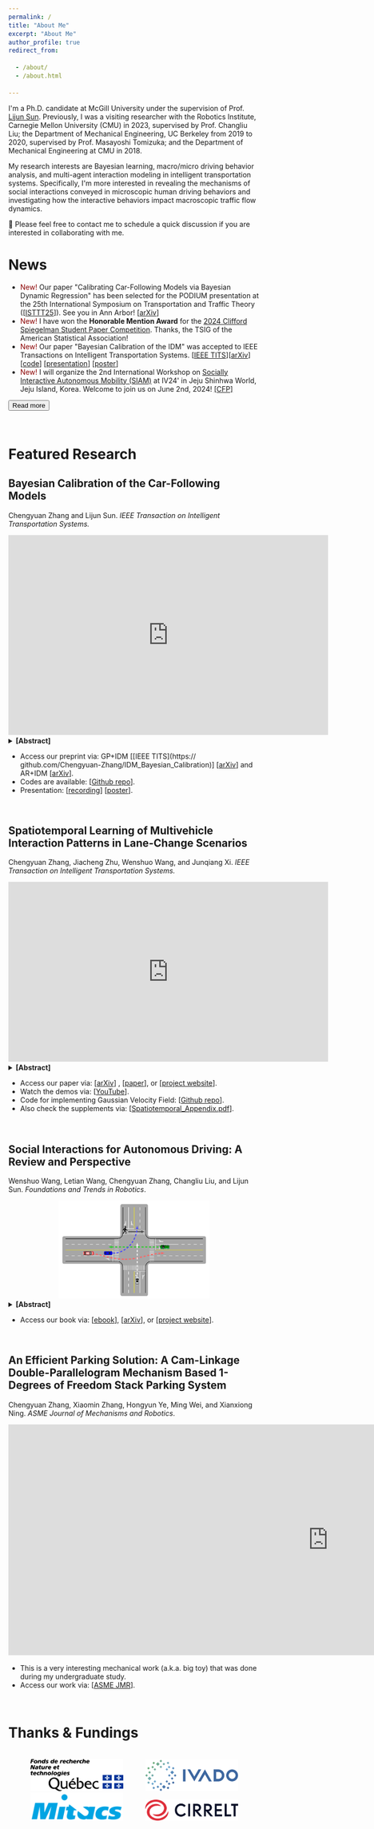 ```yaml
---
permalink: /
title: "About Me"
excerpt: "About Me"
author_profile: true
redirect_from:

  - /about/
  - /about.html

---
```


I'm a Ph.D. candidate at McGill University under the supervision of
Prof. [Lijun Sun](https://lijunsun.github.io/). Previously, I was a visiting researcher with the Robotics Institute,
Carnegie Mellon University (CMU) in 2023, supervised by Prof. Changliu Liu; the Department of Mechanical Engineering, UC
Berkeley from 2019 to 2020, supervised by Prof. Masayoshi Tomizuka; and the Department of Mechanical Engineering at CMU
in 2018.

My research interests are Bayesian learning, macro/micro driving behavior analysis, and multi-agent interaction modeling
in intelligent transportation systems. Specifically, I'm more interested in revealing the mechanisms of social
interactions conveyed in microscopic human driving behaviors and investigating how the interactive behaviors impact
macroscopic traffic flow dynamics.

👋 Please feel free to contact me to schedule a quick discussion if you are interested in collaborating with me.


News
=====

* <span style="color:darkred"> New! </span> Our paper "Calibrating Car-Following Models via Bayesian Dynamic Regression" has been selected for the PODIUM
  presentation at the 25th International Symposium on Transportation and Traffic
  Theory ([[ISTTT25](https://limos.engin.umich.edu/isttt25/)]). See you in Ann
  Arbor! [[arXiv](https://arxiv.org/pdf/2307.03340.pdf)]
* <span style="color:darkred"> New! </span> I have won the **Honorable Mention Award** for the [2024 Clifford Spiegelman Student Paper Competition](https://community.amstat.org/tsig/events/papercompetition). Thanks, the TSIG of the American Statistical Association!
* <span style="color:darkred"> New! </span> Our paper "Bayesian Calibration of the IDM" was accepted to IEEE Transactions on Intelligent Transportation Systems. [[IEEE TITS](https://ieeexplore.ieee.org/document/10415310)][[arXiv](https://arXiv.org/abs/2210.03571)] [[code](https://github.com/Chengyuan-Zhang/IDM_Bayesian_Calibration)] [[presentation](https://youtu.be/GIqcL6I7MsU)] [[poster](../files/TRB_poster_MA_IDM_Chengyuan_2022.pdf)]
* <span style="color:darkred"> New! </span> I will organize the 2nd International Workshop on [Socially Interactive Autonomous Mobility (SIAM)](https://interactive-driving.github.io/) at IV24' in Jeju Shinhwa World, Jeju Island, Korea. Welcome to join us on June 2nd, 2024! [[CFP]](https://interactive-driving.github.io/files/CFP-IV24-SIAM_Workshop.pdf)

<button onclick="window.location.href='https://chengyuan-zhang.github.io/news/';">Read more</button>

<p>&nbsp;</p>

Featured Research
======

## Bayesian Calibration of the Car-Following Models

Chengyuan Zhang and Lijun Sun. *IEEE Transaction on Intelligent Transportation Systems.*

<iframe width="640" height="400" src="https://www.youtube.com/embed/GIqcL6I7MsU" title="Chengyuan Zhang: Bayesian Calibration of the Intelligent Driver Model | TFTC General Webinar Series" frameborder="0" allow="accelerometer; autoplay; clipboard-write; encrypted-media; gyroscope; picture-in-picture; web-share" allowfullscreen></iframe>

<details>
  <summary><b>[Abstract]</b></summary>

Accurate calibration of car-following models is essential for understanding human driving behaviors and implementing
high-fidelity microscopic simulations. This work proposes a memory-augmented Bayesian calibration technique to capture
both uncertainty in the model parameters and the temporally correlated behavior discrepancy between model predictions
and observed data. Specifically, we characterize the parameter uncertainty using a hierarchical Bayesian framework and
model the temporally correlated errors using Gaussian processes. We apply the Bayesian calibration technique to the
intelligent driver model (IDM) and develop a novel stochastic car-following model named memory-augmented IDM (MA-IDM).
To evaluate the effectiveness of MA-IDM, we compare the proposed MA-IDM with Bayesian IDM in which errors are assumed to
be i.i.d., and our simulation results based on the HighD dataset show that MA-IDM can generate more realistic driving
behaviors and provide better uncertainty quantification than Bayesian IDM. By analyzing the lengthscale parameter of the
Gaussian process, we also show that taking the driving actions from the past five seconds into account can be helpful in
modeling and simulating the human driver’s car-following behaviors.
</details>

- Access our preprint via: GP+IDM [[IEEE TITS](https://
  github.com/Chengyuan-Zhang/IDM_Bayesian_Calibration)] [[arXiv](https://arxiv.org/abs/2210.03571)] and
  AR+IDM [[arXiv](https://arxiv.org/pdf/2307.03340.pdf)].
- Codes are available: [[Github repo](https://github.com/Chengyuan-Zhang/IDM_Bayesian_Calibration)].
- Presentation: [[recording](https://youtu.be/GIqcL6I7MsU)] [[poster](../files/TRB_poster_MA_IDM_Chengyuan_2022.pdf)].

<br/>  

## Spatiotemporal Learning of Multivehicle Interaction Patterns in Lane-Change Scenarios

Chengyuan Zhang, Jiacheng Zhu, Wenshuo Wang, and Junqiang Xi. *IEEE Transaction on Intelligent Transportation Systems.*

[//]: # (<center>)

[//]: # (  <img src="../images/GVF_framework.Png" width="85%" />)

[//]: # (</center>)

<iframe width="640" height="360" src="https://www.youtube.com/embed/AcyDn43hb7I" title="Demos for Spatiotemporal Learning of Multivehicle Interaction Patterns in Lane-Change Scenarios;" frameborder="0" allow="accelerometer; autoplay; clipboard-write; encrypted-media; gyroscope; picture-in-picture; web-share" allowfullscreen></iframe>

<details>
  <summary><b>[Abstract]</b></summary>

Interpretation of common-yet-challenging interaction scenarios can benefit well-founded decisions for autonomous
vehicles. Previous research achieved this using their prior knowledge of specific scenarios with predefined models,
limiting their adaptive capabilities. This paper describes a Bayesian nonparametric approach that leverages continuous (
i.e., Gaussian processes) and discrete (i.e., Dirichlet processes) stochastic processes to reveal underlying interaction
patterns of the ego vehicle with other nearby vehicles. Our model relaxes dependency on the number of surrounding
vehicles by developing an acceleration-sensitive velocity field based on Gaussian processes. The experiment results
demonstrate that the velocity field can represent the _spatial_ interactions between the ego vehicle and its
surroundings. Then, a discrete Bayesian nonparametric model, integrating Dirichlet processes and hidden Markov models,
is developed to learn the interaction patterns over the _temporal_ space by segmenting and clustering the sequential
interaction data into interpretable granular patterns automatically. We then evaluate our approach in the highway
lane-change scenarios using the highD dataset collected from real-world settings. Results demonstrate that our proposed
Bayesian nonparametric approach provides an insight into the complicated lane-change interactions of the ego vehicle
with multiple surrounding traffic participants based on the interpretable interaction patterns and their transition
properties in temporal relationships. Our proposed approach sheds light on efficiently analyzing other kinds of
multi-agent interactions, such as vehicle-pedestrian interactions.
</details>

- Access our paper via: [[arXiv](https://arxiv.org/pdf/2003.00759v2.pdf)]
  , [[paper](https://ieeexplore.ieee.org/document/9357407)],
  or [[project website](https://chengyuan-zhang.github.io/Multivehicle-Interaction/)].
- Watch the demos via: [[YouTube](https://youtu.be/AcyDn43hb7I)].
- Code for implementing Gaussian Velocity
  Field: [[Github repo](https://github.com/Chengyuan-Zhang/Gaussian_Velocity_Field)].
- Also check the supplements via: [[Spatiotemporal_Appendix.pdf](./files/Spatiotemporal_Appendix.pdf)].

<br/>

## Social Interactions for Autonomous Driving: A Review and Perspective

Wenshuo Wang, Letian Wang, Chengyuan Zhang, Changliu Liu, and Lijun Sun. *Foundations and Trends in Robotics*.

<center>
  <img src="../images/review_interaction_scene.JPG" width="60%" />
</center>

<details>
  <summary><b>[Abstract]</b></summary>

No human drives a car in a vacuum; she/he must negotiate with other road users to achieve their goals in social traffic
scenes. A rational human driver can interact with other road users in a socially-compatible way through implicit
communications to complete their driving tasks smoothly in interaction-intensive, safety-critical environments. This
paper aims to review the existing approaches and theories to help understand and rethink the interactions among human
drivers toward social autonomous driving. We take this survey to seek the answers to a series of fundamental questions:

1) What is social interaction in road traffic scenes?
2) How to measure and evaluate social interaction?
3) How to model and reveal the process of social interaction?
4) How do human drivers reach an implicit agreement and negotiate smoothly in social interaction?

This paper reviews various approaches to modeling and learning the social interactions between human drivers, ranging
from optimization theory, deep learning, and graphical models to social force theory and behavioral & cognitive science.
We also highlight some new directions, critical challenges, and opening questions for future research.

</details>

- Access our book
  via: [[ebook](https://www.nowpublishers.com/article/Details/ROB-078)], [[arXiv](https://arxiv.org/abs/2208.07541)],
  or [[project website](https://chengyuan-zhang.github.io/Multivehicle-Interaction/)].

<br/> 

## An Efficient Parking Solution: A Cam-Linkage Double-Parallelogram Mechanism Based 1-Degrees of Freedom Stack Parking System

Chengyuan Zhang, Xiaomin Zhang, Hongyun Ye, Ming Wei, and Xianxiong Ning. *ASME Journal of Mechanisms and Robotics*.

<iframe width="1280" height="462" src="https://www.youtube.com/embed/lmwdDsUXUw8" title="An Efficient Parking Solution: A Novel Stack Parking System" frameborder="0" allow="accelerometer; autoplay; clipboard-write; encrypted-media; gyroscope; picture-in-picture; web-share" allowfullscreen></iframe>

- This is a very interesting mechanical work (a.k.a. big toy) that was done during my undergraduate study.
- Access our work
  via: [[ASME JMR](https://doi.org/10.1115/1.4043688)].

<br/> 

Thanks & Fundings
======
<br>
<center>
    <img src="../images/FRQNT.png" width="37%" /> &nbsp; &nbsp; &nbsp; &nbsp; &nbsp; <img src="../images/ivado-cmyk_logo-full-degrade-730x245.png" width="37%" /><br>
    <img src="../images/mitacs_transparent.png" width="37%" /> &nbsp; &nbsp; &nbsp; &nbsp; &nbsp; <img src="../images/CIRRELT_logo.png" width="37%" />
</center>
